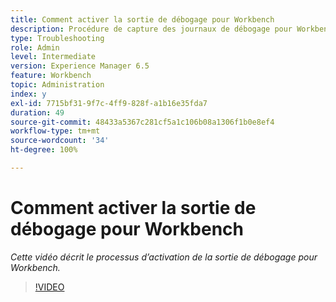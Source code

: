 ```yaml
---
title: Comment activer la sortie de débogage pour Workbench
description: Procédure de capture des journaux de débogage pour Workbench
type: Troubleshooting
role: Admin
level: Intermediate
version: Experience Manager 6.5
feature: Workbench
topic: Administration
index: y
exl-id: 7715bf31-9f7c-4ff9-828f-a1b16e35fda7
duration: 49
source-git-commit: 48433a5367c281cf5a1c106b08a1306f1b0e8ef4
workflow-type: tm+mt
source-wordcount: '34'
ht-degree: 100%

---
```


# Comment activer la sortie de débogage pour Workbench

*Cette vidéo décrit le processus d’activation de la sortie de débogage pour Workbench.*

>[!VIDEO](https://video.tv.adobe.com/v/3417690?quality=12&learn=on&captions=fre_fr)
